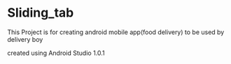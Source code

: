# Sliding_tab
This Project is for creating android mobile app(food delivery) to be used by delivery boy

created using Android Studio 1.0.1

